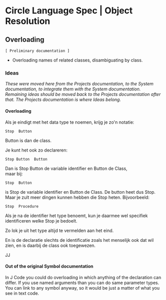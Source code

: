 ﻿Circle Language Spec | Object Resolution
========================================

Overloading
-----------

`[ Preliminary documentation ]`

- Overloading names of related classes, disambiguating by class.

### Ideas

*These were moved here from the Projects documentation, to the System documentation, to integrate them with the System documentation. Remaining ideas should be moved back to the Projects documentation after that. The Projects documentation is where Ideas belong.*

#### Overloading

Als je eindigt met het data type te noemen, krijg je zo'n notatie:

```
Stop  Button
```

Button is dan de class.

Je kunt het ook zo declareren:

```
Stop Button  Button
```

Dan is Stop Button de variable identifier en Button de Class,  
maar bij:

```
Stop  Button
```

is Stop de variable identifier en Button de Class. De button heet dus Stop. Maar je zult meer dingen kunnen hebben die Stop heten. Bijvoorbeeld:

```
Stop  Procedure
```

Als je na de identifier het type benoemt, kun je
daarmee wel specifiek identificeren welke Stop je bedoelt.

Zo lok je uit het type altijd te vermelden aan het eind.

En is de declaratie slechts de identificatie zoals het menselijk ook dat wil zien, en is daarbij de class ook toegewezen.

JJ

#### Out of the original Symbol documentation

In J Code you could do overloading in which anything of the declaration can differ. If you use named arguments than you can do same parameter types. You can link to any symbol anyway, so it would be just a matter of what you see in text code.
